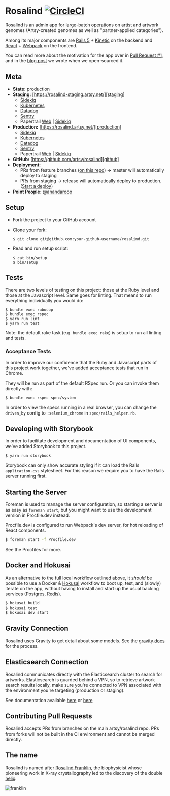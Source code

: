 # Rosalind [![CircleCI][badge]][circle_ci]

Rosalind is an admin app for large-batch operations on artist and artwork
genomes (Artsy-created genomes as well as "partner-applied categories").

Among its major components are [Rails 5][rails_5] + [Kinetic][kinetic] on the
backend and [React][react] + [Webpack][webpack] on the frontend.

You can read more about the motivation for the app over in [Pull Request #1][pull_1],
and in the [blog post][blog_post] we wrote when we open-sourced it.

## Meta

* __State:__ production
* __Staging:__ [https://rosalind-staging.artsy.net/][staging]
  - [Sidekiq][sidekiq_staging]
  - [Kubernetes][kubernetes_staging]
  - [Datadog][datadog_staging]
  - [Sentry][sentry_staging]
  - Papertrail [Web][papertrail_staging_web] | [Sidekiq][papertrail_staging_sidekiq]
* __Production:__ [https://rosalind.artsy.net/][production]
  - [Sidekiq][sidekiq_production]
  - [Kubernetes][kubernetes_production]
  - [Datadog][datadog_production]
  - [Sentry][sentry_production]
  - Papertrail [Web][papertrail_production_web] | [Sidekiq][papertrail_production_sidekiq]
* __GitHub:__ [https://github.com/artsy/rosalind][github]
* __Deployment:__
  - PRs from feature branches ([on this repo](#contributing-pull-requests)) → master will automatically deploy to staging
  - PRs from staging → release will automatically deploy to production. ([Start a deploy][deploy])
* __Point People:__ [@anandaroop][anandaroop]

## Setup

* Fork the project to your GitHub account

* Clone your fork:
  ```
  $ git clone git@github.com:your-github-username/rosalind.git
  ```

* Read and run setup script:
  ```
  $ cat bin/setup
  $ bin/setup
  ```

## Tests

There are two levels of testing on this project: those at the Ruby level and
those at the Javascript level. Same goes for linting. That means to run
everything individually you would do:

```
$ bundle exec rubocop
$ bundle exec rspec
$ yarn run lint
$ yarn run test
```

Note: the default rake task (e.g. `bundle exec rake`) is setup to run all
linting and tests.

### Acceptance Tests

In order to improve our confidence that the Ruby and Javascript parts of this
project work together, we've added acceptance tests that run in Chrome.

They will be run as part of the default RSpec run. Or you can invoke them
directly with:

```sh
$ bundle exec rspec spec/system
```

In order to view the specs running in a real browser, you can change the
`driven_by` config to `:selenium_chrome` in `spec/rails_helper.rb`.

## Developing with Storybook

In order to facilitate development and documentation of UI components,
we've added Storybook to this project.

```sh
$ yarn run storybook
```

Storybook can only show accurate styling if it can load the Rails
`application.css` stylesheet. For this reason we require you to have the Rails
server running first.

## Starting the Server

Foreman is used to manage the server configuration, so starting a server is as
easy as `foreman start`, but you might want to use the development version
in Procfile.dev instead.

Procfile.dev is configured to run Webpack's dev server, for hot reloading of
React components.

```sh
$ foreman start -f Procfile.dev
```

See the Procfiles for more.

## Docker and Hokusai

As an alternative to the full local workflow outlined above, it _should_ be possible to use a Docker & [Hokusai][hokusai] workflow to boot up, test, and (slowly) iterate on the app, without having to install and start up the usual backing services (Postgres, Redis).

```sh
$ hokusai build
$ hokusai test
$ hokusai dev start
```

## Gravity Connection

Rosalind uses Gravity to get detail about some models. See the [gravity
docs][xapp] for the process.

## Elasticsearch Connection

Rosalind communicates directly with the Elasticsearch cluster to search for
artworks. Elasticsearch is guarded behind a VPN, so to retrieve artwork search
results locally, make sure you're connected to VPN associated with the
environment you're targeting (production or staging).

See documentation available [here][readme-vpn-docs] or [here][infra-vpn-docs]

[readme-vpn-docs]: https://github.com/artsy/potential/blob/master/platform/VPN.md
[infra-vpn-docs]: https://github.com/artsy/infrastructure#vpn

## Contributing Pull Requests

Rosalind accepts PRs from branches on the main artsy/rosalind repo. PRs from forks will not be built in the CI environment and cannot be merged directly.

## The name

Rosalind is named after [Rosalind Franklin][franklin], the biophysicist whose
pioneering work in X-ray crystallography led to the discovery of the double
[helix][helix].

![franklin](https://cloud.githubusercontent.com/assets/140521/21436608/6bbbc722-c84d-11e6-9818-3e3b40688963.jpg)

[badge]: https://circleci.com/gh/artsy/rosalind.svg?style=svg&circle-token=cb49eab5b9f460be61b18d9eef1153b3db16e02a
[circle_ci]: https://circleci.com/gh/artsy/rosalind
[rails_5]: http://rubyonrails.org
[kinetic]: https://github.com/artsy/kinetic
[react]: https://facebook.github.io/react/
[webpack]: https://webpack.github.io
[staging]: https://rosalind-staging.artsy.net/
[production]: https://rosalind.artsy.net/
[github]: https://github.com/artsy/rosalind
[anandaroop]: https://github.com/anandaroop
[xapp]: https://github.com/artsy/gravity/blob/master/doc/ApiAuthentication.md#create-xapp-token
[franklin]: https://www.google.com/search?q=Rosalind+Franklin
[helix]: https://github.com/artsy/helix
[deploy]: https://github.com/artsy/rosalind/compare/release...staging?expand=1
[pull_1]: https://github.com/artsy/rosalind/pull/1
[blog_post]: https://artsy.github.io/blog/2019/05/09/rosalind/
[kubernetes_staging]: https://kubernetes-staging.artsy.net/#!/search?namespace=default&q=rosalind
[kubernetes_production]: https://kubernetes.artsy.net/#!/search?namespace=default&q=rosalind
[sidekiq_staging]: https://rosalind-staging.artsy.net/sidekiq/
[sidekiq_production]: https://rosalind.artsy.net/sidekiq/
[papertrail_staging_web]: https://papertrailapp.com/searches/66122132
[papertrail_staging_sidekiq]: https://papertrailapp.com/searches/66121952
[papertrail_production_web]: https://papertrailapp.com/searches/66122242
[papertrail_production_sidekiq]: https://papertrailapp.com/searches/66122302
[sentry_staging]: https://sentry.io/organizations/artsynet/issues/?project=176621
[sentry_production]: https://sentry.io/organizations/artsynet/issues/?project=176628
[datadog_staging]: https://app.datadoghq.com/apm/services?env=staging&paused=false&search=rosalind
[datadog_production]: https://app.datadoghq.com/apm/services?env=production&paused=false&search=rosalind
[hokusai]: https://github.com/artsy/hokusai
